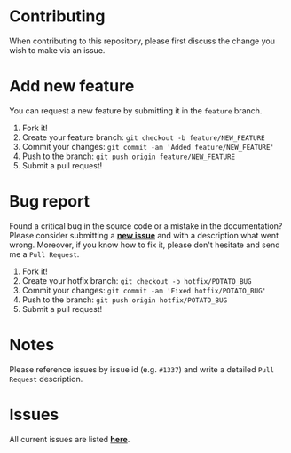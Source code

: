 # Contributing
When contributing to this repository, please first discuss the change you wish to make via an issue.

# Add new feature
You can request a new feature by submitting it in the `feature` branch.

1. Fork it!
2. Create your feature branch: `git checkout -b feature/NEW_FEATURE`
3. Commit your changes: `git commit -am 'Added feature/NEW_FEATURE'`
4. Push to the branch: `git push origin feature/NEW_FEATURE`
5. Submit a pull request!

# Bug report
Found a critical bug in the source code or a mistake in the documentation? Please consider submitting a [**new issue**](https://github.com/PotatoCSS/PotatoCSS/issues) and with a description what went wrong. Moreover, if you know how to fix it, please don't hesitate and send me a `Pull Request`.

1. Fork it!
2. Create your hotfix branch: `git checkout -b hotfix/POTATO_BUG`
3. Commit your changes: `git commit -am 'Fixed hotfix/POTATO_BUG'`
4. Push to the branch: `git push origin hotfix/POTATO_BUG`
5. Submit a pull request!

# Notes
Please reference issues by issue id (e.g. `#1337`) and write a detailed `Pull Request` description. 

# Issues
All current issues are listed [**here**](https://github.com/PotatoCSS/PotatoCSS/issues).
